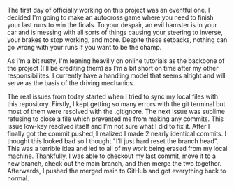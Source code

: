 The first day of officially working on this project was an eventful one. I decided I'm going to make an autocross game where you need to finish your last runs to win the finals. 
To your despair, an evil hamster is in your car and is messing with all sorts of things causing your steering to inverse, your brakes to stop working, and more. Despite these setbacks, nothing can go wrong with your runs if you want to be the champ. 

As I'm a bit rusty, I'm leaning heaviliy on online tutorials as the backbone of the project (I'll be crediting them) as I'm a bit short on time after my other responsibilites. I currently have a handling model that seems alright and will serve as the basis of the driving mechanics. 

The real issues from today started when I tried to sync my local files with this repository. Firstly, I kept getting so many errors with the git terminal but most of them were resolved with the .gitignore. The next issue was sublime refusing to close a file which prevented me from
making any commits. This issue low-key resolved itself and I'm not sure what I did to fix it. After I finally got the commit pushed, I realized I made 2 nearly identical commits. I thought this looked bad so I thought "I'll just hard reset the branch head". This was a terrible idea 
and led to all of my work being erased from my local machine. Thankfully, I was able to checkout my last commit, move it to a new branch, check out the main branch, and then merge the two togethor. Afterwards, I pushed the merged main to GitHub and got everything back to normal. 
